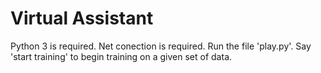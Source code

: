 # Virtual Assistant
Python 3 is required. Net conection is required. Run the file 'play.py'. Say 'start training' to begin training on a given set of data.
